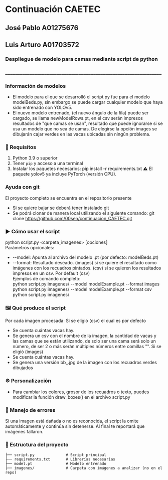 # Continuación CAETEC
## José Pablo A01275676
## Luis Arturo A01703572
### Despliegue de modelo para camas mediante script de python
### ________________________________________________________________
### Información de modelos
- El modelo para el que se desarrolló el script.py fue para el modelo
modelBeds.py, sin embargo se puede cargar cualquier modelo que haya sido
entrenado con YOLOv5.
- El nuevo modelo entrenado, (el nuevo ángulo de la fila) puede ser cargado, se
  llama newModelRows.pt, en el csv serán impresos resultados de "que camas se
usan", resultado que puede ignorarse si se usa un modelo que no sea de camas.
De elegirse la opción images se dibujarán cajar verdes en las vacas ubicadas sin
ningún problema.
### 🧠 Requisitos
1. Python 3.9 o superior
2. Tener `pip` y acceso a una terminal
3. Instalar los paquetes necesarios:
pip install -r requirements.txt
⚠️ El paquete yolov5 ya incluye PyTorch (versión CPU).

### Ayuda con git
El proyecto completo se encuentra en el repositorio presente
- Si se quiere bajar se deberá tener instalado git
- Se podrá clonar de manera local utilizando el siguiente comando: git clone https://github.com/00sen/continuacion_CAETEC.git

### ▶️ Cómo usar el script
python script.py <carpeta_imagenes> [opciones]  
Parámetros opcionales:
- --model: Apunta al archivo del modelo .pt (por defecto: modelBeds.pt)
- --format: Resultado deseado. (images) si se quiere el resultado como imágenes con los recuadros pintados. (csv) si se quieren los resultados impresos en un csv. Por default (csv)       
Ejemplos de comando completo:  
python script.py imagenes/ --model modelExample.pt --format images  
python script.py imagenes/ --model modelExample.pt --format csv  
python script.py imagenes/  

### 🖼️ Qué produce el script
Por cada imagen procesada:
Si se eligió (csv) el cual es por defecto
- Se cuenta cuántas vacas hay.
- Se genera un csv con el nombre de la imagen, la cantidad de vacas y las camas
  que se están utilizando, de solo ser una cama será solo un número, de ser 2 o
más serán múltiples números entre comillas "".
Si se eligió (images)
- Se cuenta cuántas vacas hay.
- Se genera una versión bb_<nombre>.jpg de la imagen con los recuadros verdes dibujados

### ⚙️ Personalización
- Para cambiar los colores, grosor de los recuadros o texto, puedes modificar la función draw_boxes() en el archivo script.py

### 🧯 Manejo de errores
Si una imagen está dañada o no es reconocida, el script la omite automáticamente y continúa sin detenerse. Al final te reportará que imágenes fallaron.

### 📁 Estructura del proyecto
``` text
├── script.py              # Script principal
├── requirements.txt       # Librerías necesarias
├── model.pt               # Modelo entrenado
├── imagenes/              # Carpeta con imágenes a analizar (no en el repo)
